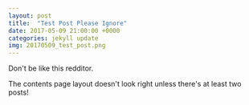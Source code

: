 ```yaml
---
layout: post
title:  "Test Post Please Ignore"
date: 2017-05-09 21:00:00 +0000
categories: jekyll update
img: 20170509_test_post.png
---
```


Don't be like this redditor.

The contents page layout doesn't look right unless there's at least two posts!